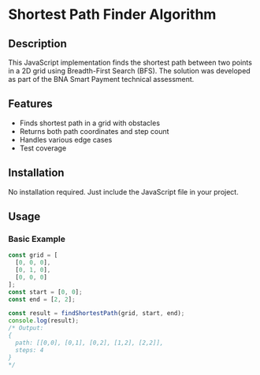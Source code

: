 # Shortest Path Finder Algorithm

## Description
This JavaScript implementation finds the shortest path between two points in a 2D grid using Breadth-First Search (BFS). The solution was developed as part of the BNA Smart Payment technical assessment.

## Features
- Finds shortest path in a grid with obstacles
- Returns both path coordinates and step count
- Handles various edge cases
- Test coverage

## Installation
No installation required. Just include the JavaScript file in your project.

## Usage

### Basic Example
```javascript
const grid = [
  [0, 0, 0],
  [0, 1, 0],
  [0, 0, 0]
];
const start = [0, 0];
const end = [2, 2];

const result = findShortestPath(grid, start, end);
console.log(result);
/* Output:
{
  path: [[0,0], [0,1], [0,2], [1,2], [2,2]],
  steps: 4
}
*/